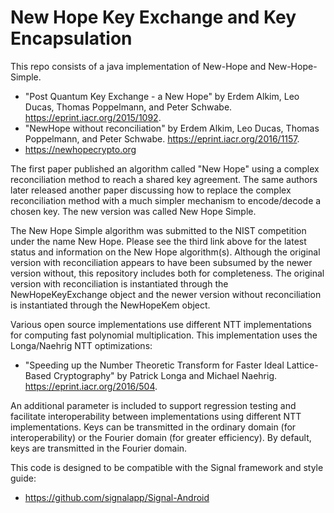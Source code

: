 # New Hope Key Exchange and Key Encapsulation

This repo consists of a java implementation of New-Hope and New-Hope-Simple.

  - "Post Quantum Key Exchange - a New Hope" by Erdem Alkim, Leo Ducas, Thomas Poppelmann, and
    Peter Schwabe. https://eprint.iacr.org/2015/1092.
  - "NewHope without reconciliation" by Erdem Alkim, Leo Ducas, Thomas Poppelmann, and
    Peter Schwabe. https://eprint.iacr.org/2016/1157.
  - https://newhopecrypto.org 

The first paper published an algorithm called "New Hope" using a complex reconciliation method to 
reach a shared key agreement. The same authors later released another paper discussing how to replace 
the complex reconciliation method with a much simpler mechanism to encode/decode a chosen key. The 
new version was called New Hope Simple.

The New Hope Simple algorithm was submitted to the NIST competition under the name New Hope. Please
see the third link above for the latest status and information on the New Hope algorithm(s). Although 
the original version with reconciliation appears to have been subsumed by the newer version without, 
this repository includes both for completeness. The original version with reconciliation is instantiated 
through the NewHopeKeyExchange object and the newer version without reconciliation is instantiated 
through the NewHopeKem object.

Various open source implementations use different NTT implementations for computing fast polynomial
multiplication. This implementation uses the Longa/Naehrig NTT optimizations:

  - "Speeding up the Number Theoretic Transform for Faster Ideal Lattice-Based Cryptography" by
    Patrick Longa and Michael Naehrig. https://eprint.iacr.org/2016/504.

An additional parameter is included to support regression testing and facilitate interoperability
between implementations using different NTT implementations. Keys can be transmitted in the ordinary
domain (for interoperability) or the Fourier domain (for greater efficiency). By default, keys are
transmitted in the Fourier domain.

This code is designed to be compatible with the Signal framework and style guide:

  - https://github.com/signalapp/Signal-Android

